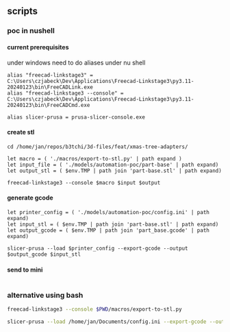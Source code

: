 ## scripts
### poc in nushell

#### current prerequisites
under windows need to do aliases under nu shell
```nu
alias "freecad-linkstage3" = C:\Users\czjabeck\Dev\Applications\Freecad-Linkstage3\py3.11-20240123\bin\FreeCADLink.exe
alias "freecad-linkstage3 --console" = C:\Users\czjabeck\Dev\Applications\Freecad-Linkstage3\py3.11-20240123\bin\FreeCADCmd.exe

alias slicer-prusa = prusa-slicer-console.exe
```


#### create stl
```nu
cd /home/jan/repos/b3tchi/3d-files/feat/xmas-tree-adapters/

let macro = ( './macros/export-to-stl.py' | path expand )
let input_file = ( './models/automation-poc/part-base' | path expand)
let output_stl = ( $env.TMP | path join 'part-base.stl' | path expand)

freecad-linkstage3 --console $macro $input $output 
```
#### generate gcode
```nu
let printer_config = ( './models/automation-poc/config.ini' | path expand)
let input_stl = ( $env.TMP | path join 'part-base.stl' | path expand)
let output_gcode = ( $env.TMP | path join 'part_base.gcode' | path expand)

slicer-prusa --load $printer_config --export-gcode --output $output_gcode $input_stl
```

#### send to mini
```nu

```


### alternative using bash
```bash
freecad-linkstage3 --console $PWD/macros/export-to-stl.py

slicer-prusa --load /home/jan/Documents/config.ini --export-gcode --output /home/jan/Documents/test.gcode /home/jan/Documents/part-base.stl
```

